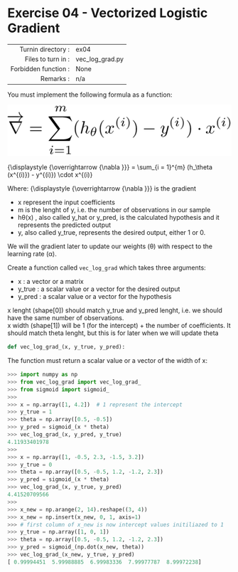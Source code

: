 # Exercise 04 - Vectorized Logistic Gradient

|                         |                         |
| -----------------------:| ----------------------- |
|   Turnin directory :    |  ex04                   |
|   Files to turn in :    |  vec_log_grad.py        |
|   Forbidden function :  |  None                   |
|   Remarks :             |  n/a                    |

You must implement the following formula as a function:  
 
 ![image info](assets/vec_log_grad.png)
 
{\displaystyle {\overrightarrow {\nabla }}} = \sum_{i = 1}^{m} (h_\theta (x^{(i)}) - y^{(i)}) \cdot x^{(i)} 
 
 Where:
 {\displaystyle {\overrightarrow {\nabla }}} is the gradient
- x represent the input coefficients
- m is the lenght of y, i.e. the number of observations in our sample
- hθ(x) , also called y_hat or y_pred, is the calculated hypothesis and it represents the predicted output
- y, also called y_true, represents the desired output, either 1 or 0.

We will the gradient later to update our weights (θ) with respect to the learning rate (α).

Create a function called `vec_log_grad` which takes three arguments:
  - x : a vector or a matrix
  - y_true : a scalar value or a vector for the desired output
  - y_pred : a scalar value or a vector for the hypothesis
  
x lenght (shape[0]) should match y_true and y_pred lenght, i.e. we should have the same
number of observations.<br>
x width (shape[1]) will be 1 (for the intercept) + the number of coefficients. It should match theta lenght, but this is for later when we will update theta

```python
def vec_log_grad_(x, y_true, y_pred):
```

The function must return a scalar value or a vector of the width of x:

```python
>>> import numpy as np
>>> from vec_log_grad import vec_log_grad_
>>> from sigmoid import sigmoid_
>>> 
>>> x = np.array([1, 4.2])  # 1 represent the intercept
>>> y_true = 1
>>> theta = np.array([0.5, -0.5])
>>> y_pred = sigmoid_(x * theta)
>>> vec_log_grad_(x, y_pred, y_true)
4.11933401978
>>> 
>>> x = np.array([1, -0.5, 2.3, -1.5, 3.2])
>>> y_true = 0
>>> theta = np.array([0.5, -0.5, 1.2, -1.2, 2.3])
>>> y_pred = sigmoid_(x * theta)
>>> vec_log_grad_(x, y_true, y_pred)
4.41520709566
>>> 
>>> x_new = np.arange(2, 14).reshape((3, 4))
>>> x_new = np.insert(x_new, 0, 1, axis=1)
>>> # first column of x_new is now intercept values initiliazed to 1
>>> y_true = np.array([1, 0, 1])
>>> theta = np.array([0.5, -0.5, 1.2, -1.2, 2.3])
>>> y_pred = sigmoid_(np.dot(x_new, theta))
>>> vec_log_grad_(x_new, y_true, y_pred)
[ 0.99994451  5.99988885  6.99983336  7.99977787  8.99972238]
```
